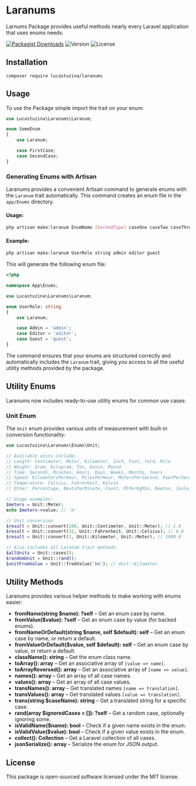 
# Laranums
Larnums Package provides useful methods nearly every Laravel application that uses enums needs.

[![Packagist Downloads](https://img.shields.io/packagist/dt/lucastuzina/laranums.svg)](https://packagist.org/packages/lucastuzina/laranums)
![Version](https://img.shields.io/badge/version-1.5.1-darkgreen)
![License](https://img.shields.io/badge/license-MIT-blue)

## Installation
`composer require lucastuzina/laranums`

## Usage
To use the Package simple import the trait on your enum:

```php
use Lucastuzina\Laranums\Laranum;

enum SomeEnum
{
    use Laranum;

    case FirstCase;
    case SecondCase;
}
```

### Generating Enums with Artisan
Laranums provides a convenient Artisan command to generate enums with the `Laranum` trait automatically. This command creates an enum file in the `app/Enums` directory.

#### **Usage:**
```sh
php artisan make:laranum EnumName [backedType] caseOne caseTwo caseThree
```

#### **Example:**
```sh
php artisan make:laranum UserRole string admin editor guest
```

This will generate the following enum file:

```php
<?php

namespace App\Enums;

use Lucastuzina\Laranums\Laranum;

enum UserRole: string
{
    use Laranum;

    case Admin = 'admin';
    case Editor = 'editor';
    case Guest = 'guest';
}
```

The command ensures that your enums are structured correctly and automatically includes the `Laranum` trait, giving you access to all the useful utility methods provided by the package.

## Utility Enums
Laranums now includes ready-to-use utility enums for common use cases:

### Unit Enum
The `Unit` enum provides various units of measurement with built-in conversion functionality:

```php
use Lucastuzina\Laranums\Enums\Unit;

// Available units include:
// Length: Centimeter, Meter, Kilometer, Inch, Foot, Yard, Mile
// Weight: Gram, Kilogram, Ton, Ounce, Pound
// Time: Seconds, Minutes, Hours, Days, Weeks, Months, Years
// Speed: KilometersPerHour, MilesPerHour, MetersPerSecond, FeetPerSecond
// Temperature: Celsius, Fahrenheit, Kelvin
// Other: Percentage, BeatsPerMinute, Count, MlPerKgMin, Newton, Joule, Watt, Kilowatt

// Usage examples:
$meters = Unit::Meter;
echo $meters->value; // 'm'

// Unit conversion
$result = Unit::convert(100, Unit::Centimeter, Unit::Meter); // 1.0
$result = Unit::convert(32, Unit::Fahrenheit, Unit::Celsius); // 0.0
$result = Unit::convert(1, Unit::Kilometer, Unit::Meter); // 1000.0

// Also includes all Laranum trait methods
$allUnits = Unit::cases();
$randomUnit = Unit::rand();
$unitFromValue = Unit::fromValue('km'); // Unit::Kilometer
```

## Utility Methods
Laranums provides various helper methods to make working with enums easier:

- **fromName(string $name): ?self** – Get an enum case by name.
- **fromValue($value): ?self** – Get an enum case by value (for backed enums).
- **fromNameOrDefault(string $name, self $default): self** – Get an enum case by name, or return a default.
- **fromValueOrDefault($value, self $default): self** – Get an enum case by value, or return a default.
- **className(): string** – Get the enum class name.
- **toArray(): array** – Get an associative array of `[value => name]`.
- **toArrayReversed(): array** – Get an associative array of `[name => value]`.
- **names(): array** – Get an array of all case names.
- **values(): array** – Get an array of all case values.
- **transNames(): array** – Get translated names `[name => translation]`.
- **transValues(): array** – Get translated values `[value => translation]`.
- **trans(string $caseName): string** – Get a translated string for a specific case.
- **rand(array $ignoredCases = []): ?self** – Get a random case, optionally ignoring some.
- **isValidName($name): bool** – Check if a given name exists in the enum.
- **isValidValue($value): bool** – Check if a given value exists in the enum.
- **collect(): Collection** – Get a Laravel collection of all cases.
- **jsonSerialize(): array** – Serialize the enum for JSON output.

## License
This package is open-sourced software licensed under the MIT license.
